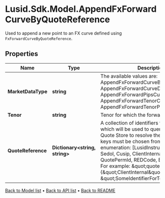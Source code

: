 # Lusid.Sdk.Model.AppendFxForwardCurveByQuoteReference
Used to append a new point to an FX curve defined using `FxForwardCurveByQuoteReference`.

## Properties

Name | Type | Description | Notes
------------ | ------------- | ------------- | -------------
**MarketDataType** | **string** | The available values are: AppendFxForwardCurveByQuoteReference, AppendFxForwardCurveData, AppendFxForwardPipsCurveData, AppendFxForwardTenorCurveData, AppendFxForwardTenorPipsCurveData | 
**Tenor** | **string** | Tenor for which the forward rate applies. | 
**QuoteReference** | **Dictionary&lt;string, string&gt;** | A collection of identifiers for the tenor, which will be used to query the LUSID Quote Store to resolve the actual rates.  The keys must be chosen from the following enumeration:  [LusidInstrumentId, Isin, Sedol, Cusip, ClientInternal, Figi, RIC, QuotePermId, REDCode, BBGId, ICECode].    For example:    \&quot;quoteReference\&quot;: {\&quot;ClientInternal\&quot;: \&quot;SomeIdentifierForTenor\&quot;} | 

[Back to Model list](../README.md#documentation-for-models) &#8226; [Back to API list](../README.md#documentation-for-api-endpoints) &#8226; [Back to README](../README.md)

